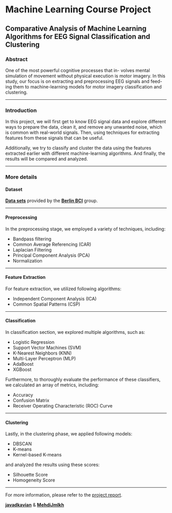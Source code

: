 # Machine Learning Course Project

## Comparative Analysis of Machine Learning Algorithms for EEG Signal Classification and Clustering


### Abstract
One of the most powerful cognitive processes that in-
volves mental simulation of movement without physical
execution is motor imagery. In this study, our focus is
on extracting and preprocessing EEG signals and feed-
ing them to machine-learning models for motor imagery
classification and clustering.

---

### Introduction
In this project, we will first get to know EEG signal data and explore different ways to prepare the data, clean it, and remove any unwanted noise, which is common with real-world signals. Then, using techniques for extracting features from these signals that can be useful.

Additionally, we try to classify and cluster the data using the features extracted earlier with different machine-learning algorithms. And finally, the results will be compared and analyzed.

---

### More details

#### Dataset
[**Data sets**](https://www.bbci.de/competition/iv/desc_1.html) provided by the [**Berlin BCI**](https://www.bbci.de/) group.

---

#### Preprocessing

In the preprocessing stage, we employed a variety of techniques, including:
* Bandpass filtering 
* Common Average Referencing (CAR)
* Laplacian Filtering 
* Principal Component Analysis (PCA) 
* Normalization

---

#### Feature Extraction

For feature extraction, we utilized following algorithms:
* Independent Component Analysis (ICA)
* Common Spatial Patterns (CSP)

---
#### Classification
In classification section, we explored multiple algorithms, such as:
* Logistic Regression 
* Support Vector Machines (SVM) 
* K-Nearest Neighbors (KNN) 
* Multi-Layer Perceptron (MLP) 
* AdaBoost 
* XGBoost

Furthermore, to thoroughly evaluate the performance of these classifiers, we calculated an array of metrics, including:
* Accuracy 
* Confusion Matrix 
* Receiver Operating Characteristic (ROC) Curve

---
#### Clustering
Lastly, in the clustering phase, we applied following models:
* DBSCAN 
* K-means
* Kernel-based K-means 

and analyzed the results using these scores:
* Silhouette Score 
* Homogeneity Score

---
For more information, please refer to the [project report](https://github.com/javadkavian/EEG_motor_imagery_analysis/blob/main/Report.pdf).

[**javadkavian**](https://github.com/javadkavian) & [**MehdiJmlkh**](https://github.com/MehdiJmlkh)   